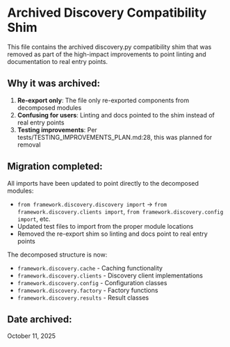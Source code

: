 # Archived Discovery Compatibility Shim

This file contains the archived discovery.py compatibility shim that was removed as part of the high-impact improvements to point linting and documentation to real entry points.

## Why it was archived:

1. **Re-export only**: The file only re-exported components from decomposed modules
2. **Confusing for users**: Linting and docs pointed to the shim instead of real entry points
3. **Testing improvements**: Per tests/TESTING_IMPROVEMENTS_PLAN.md:28, this was planned for removal

## Migration completed:

All imports have been updated to point directly to the decomposed modules:

- `from framework.discovery.discovery import` → `from framework.discovery.clients import`, `from framework.discovery.config import`, etc.
- Updated test files to import from the proper module locations
- Removed the re-export shim so linting and docs point to real entry points

The decomposed structure is now:
- `framework.discovery.cache` - Caching functionality
- `framework.discovery.clients` - Discovery client implementations
- `framework.discovery.config` - Configuration classes
- `framework.discovery.factory` - Factory functions
- `framework.discovery.results` - Result classes

## Date archived:
October 11, 2025

